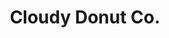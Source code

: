 ---
title: "Cloudy Donut Co."
url: /baltimore/cloudy-donut-co-south-charles-street/
shop: pastry
---